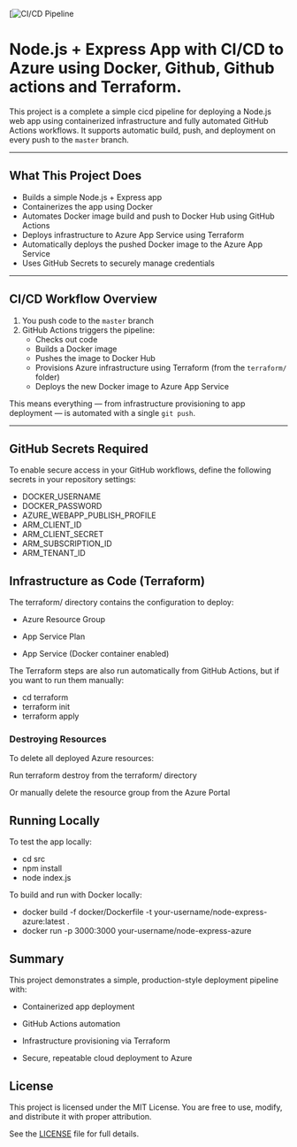 [![CI/CD Pipeline](https://github.com/Fitah-farah/node-express-docker-cicd/actions/workflows/deploy.yml/badge.svg)

# Node.js + Express App with CI/CD to Azure using Docker, Github, Github actions and Terraform.

This project is a complete a simple cicd pipeline for deploying a Node.js web app using containerized infrastructure and fully automated GitHub Actions workflows. It supports automatic build, push, and deployment on every push to the `master` branch.

---

## What This Project Does

- Builds a simple Node.js + Express app
- Containerizes the app using Docker
- Automates Docker image build and push to Docker Hub using GitHub Actions
- Deploys infrastructure to Azure App Service using Terraform
- Automatically deploys the pushed Docker image to the Azure App Service
- Uses GitHub Secrets to securely manage credentials

---

## CI/CD Workflow Overview

1. You push code to the `master` branch
2. GitHub Actions triggers the pipeline:
   - Checks out code
   - Builds a Docker image
   - Pushes the image to Docker Hub
   - Provisions Azure infrastructure using Terraform (from the `terraform/` folder)
   - Deploys the new Docker image to Azure App Service

This means everything — from infrastructure provisioning to app deployment — is automated with a single `git push`.

---
## GitHub Secrets Required

To enable secure access in your GitHub workflows, define the following secrets in your repository settings:

- DOCKER_USERNAME  
- DOCKER_PASSWORD  
- AZURE_WEBAPP_PUBLISH_PROFILE  
- ARM_CLIENT_ID  
- ARM_CLIENT_SECRET  
- ARM_SUBSCRIPTION_ID  
- ARM_TENANT_ID


## Infrastructure as Code (Terraform)
The terraform/ directory contains the configuration to deploy:

 - Azure Resource Group

 - App Service Plan

 - App Service (Docker container enabled)

The Terraform steps are also run automatically from GitHub Actions, but if you want to run them manually:

 - cd terraform
 - terraform init
 - terraform apply


### Destroying Resources
To delete all deployed Azure resources:

Run terraform destroy from the terraform/ directory

Or manually delete the resource group from the Azure Portal



## Running Locally

To test the app locally:
 - cd src
 - npm install
 - node index.js

To build and run with Docker locally:
 - docker build -f docker/Dockerfile -t your-username/node-express-azure:latest .
 - docker run -p 3000:3000 your-username/node-express-azure
    
    
    
## Summary
This project demonstrates a simple, production-style deployment pipeline with:
 - Containerized app deployment

 - GitHub Actions automation

 - Infrastructure provisioning via Terraform

 - Secure, repeatable cloud deployment to Azure


## License

This project is licensed under the MIT License. You are free to use, modify, and distribute it with proper attribution.

See the [LICENSE](./LICENSE) file for full details.
